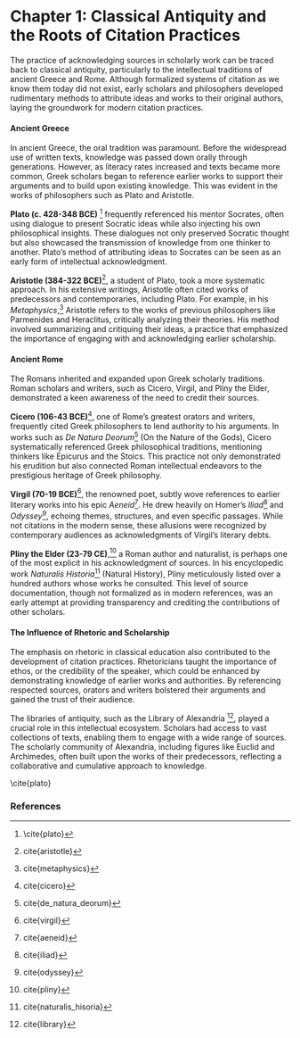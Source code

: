 # Chapter 1: Classical Antiquity and the Roots of Citation Practices


The practice of acknowledging sources in scholarly work can be traced back to classical antiquity, particularly to the intellectual traditions of ancient Greece and Rome. Although formalized systems of citation as we know them today did not exist, early scholars and philosophers developed rudimentary methods to attribute ideas and works to their original authors, laying the groundwork for modern citation practices.

#### Ancient Greece

In ancient Greece, the oral tradition was paramount. Before the widespread use of written texts, knowledge was passed down orally through generations. However, as literacy rates increased and texts became more common, Greek scholars began to reference earlier works to support their arguments and to build upon existing knowledge. This was evident in the works of philosophers such as Plato and Aristotle.

**Plato (c. 428-348 BCE)** [^plato] frequently referenced his mentor Socrates, often using dialogue to present Socratic ideas while also injecting his own philosophical insights. These dialogues not only preserved Socratic thought but also showcased the transmission of knowledge from one thinker to another. Plato’s method of attributing ideas to Socrates can be seen as an early form of intellectual acknowledgment.

**Aristotle (384-322 BCE)**[^aristotle], a student of Plato, took a more systematic approach. In his extensive writings, Aristotle often cited works of predecessors and contemporaries, including Plato. For example, in his *Metaphysics*,[^metaphysics] Aristotle refers to the works of previous philosophers like Parmenides and Heraclitus, critically analyzing their theories. His method involved summarizing and critiquing their ideas, a practice that emphasized the importance of engaging with and acknowledging earlier scholarship.

#### Ancient Rome

The Romans inherited and expanded upon Greek scholarly traditions. Roman scholars and writers, such as Cicero, Virgil, and Pliny the Elder, demonstrated a keen awareness of the need to credit their sources.

**Cicero (106-43 BCE)**[^cicero], one of Rome’s greatest orators and writers, frequently cited Greek philosophers to lend authority to his arguments. In works such as *De Natura Deorum*[^de_natura_deorum] (On the Nature of the Gods), Cicero systematically referenced Greek philosophical traditions, mentioning thinkers like Epicurus and the Stoics. This practice not only demonstrated his erudition but also connected Roman intellectual endeavors to the prestigious heritage of Greek philosophy.

**Virgil (70-19 BCE)**[^virgil], the renowned poet, subtly wove references to earlier literary works into his epic *Aeneid*[^aeneid]. He drew heavily on Homer’s *Iliad*[^iliad] and *Odyssey*[^odyssey], echoing themes, structures, and even specific passages. While not citations in the modern sense, these allusions were recognized by contemporary audiences as acknowledgments of Virgil’s literary debts.

**Pliny the Elder (23-79 CE)**,[^pliny] a Roman author and naturalist, is perhaps one of the most explicit in his acknowledgment of sources. In his encyclopedic work *Naturalis Historia*[^naturalis_hisoria] (Natural History), Pliny meticulously listed over a hundred authors whose works he consulted. This level of source documentation, though not formalized as in modern references, was an early attempt at providing transparency and crediting the contributions of other scholars.

#### The Influence of Rhetoric and Scholarship

The emphasis on rhetoric in classical education also contributed to the development of citation practices. Rhetoricians taught the importance of ethos, or the credibility of the speaker, which could be enhanced by demonstrating knowledge of earlier works and authorities. By referencing respected sources, orators and writers bolstered their arguments and gained the trust of their audience.

The libraries of antiquity, such as the Library of Alexandria [^library], played a crucial role in this intellectual ecosystem. Scholars had access to vast collections of texts, enabling them to engage with a wide range of sources. The scholarly community of Alexandria, including figures like Euclid and Archimedes, often built upon the works of their predecessors, reflecting a collaborative and cumulative approach to knowledge.

\\cite{plato}

### References

[^plato]: \\cite{plato}
[^aristotle]: cite{aristotle}
[^metaphysics]: cite{metaphysics}
[^cicero]: cite{cicero}
[^de_natura_deorum]: cite{de_natura_deorum}
[^virgil]: cite{virgil}
[^aeneid]: cite{aeneid}
[^iliad]: cite{iliad}
[^odyssey]: cite{odyssey}
[^pliny]: cite{pliny}
[^naturalis_hisoria]: cite{naturalis_hisoria}
[^library]: cite{library}
